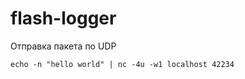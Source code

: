 # flash-logger

Отправка пакета по UDP
```shell
echo -n "hello world" | nc -4u -w1 localhost 42234
```
